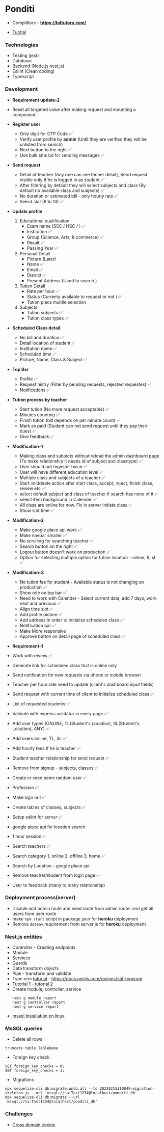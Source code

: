 # Ponditi
 
 - Compititors - __https://bdtutors.com/__

 - [Tuotial](https://www.youtube.com/watch?v=BiN-xzNkH_0)
### Technologies
 - Testing (jest)
 - Database
 - Backend (Node.js nest.js)
 - Eslint (Clean coding)
 - Typescript

### Development

 - **Requirement update-2**
 - Reset all targeted value after making request and mounting a component
 - **Register user**
   - Only digit for OTP Code ✅
   - Verify user profile by **admin** (Until they are verified they will be unlisted from search) 
   - Next button to the right ✅
   - Use bulk sms bd for sending messages ✅
 - **Send request**
   - Detail of teacher (Any one can see techer detail), Send request visible only if he is logged in as student ✅
   - After filtering by default they will select subjects and class (By default no available class and subjects) ✅
   - No duration or estimated bill - only hourly rate ✅
   - Select slot (8 to 10) ✅
 - **Update profile**
   1. Educational qualification
      - Exam name (SSC / HSC / )  ✅
      - Institution ✅
      - Group (Science, Arts, & commerce) ✅
      - Result  ✅
      - Passing Year  ✅
   2. Personal Detail 
      - Picture (Later)
      - Name  ✅
      - Email  ✅
      - District  ✅
      - Present Address (Used to search ) 
   3. Tution Detail 
      - Rate per hour  ✅
      - Status (Currenty available to request or not ) ✅
      - Tution place multile selection 
   4. Subjects
      - Tution subjects ✅
      - Tution class types ✅
 - **Scheduled Class detail**
   - No bill and duration ✅
   - Detail location of student ✅
   - Institution name ✅
   - Scheduled time ✅
   - Picture, Name, Class & Subject ✅ 
 - **Top Bar**
   - Profile ✅ 
   - Request histry (Filter by pending requests, rejected requestes) ✅ 
   - Notifications ✅ 
 - **Tution process by teacher**
   - Start tution (No more request acceptable) ✅ 
   - Minutes counting  ✅ 
   - Finish tution (bill depends on per minute count) ✅ 
   - Mark as paid (Student can not send request until they pay their dues) ✅ 
   - Give feedback ✅ 

  - **Modification-1**
    - Making class and subjects without reload the admin dashboard page (To make relationship it needs id of subject and classtype) ✅ 
    - User should not regester twice ✅ 
    - User will have different education level ✅ 
    - Multiple class and subjects of a teacher ✅ 
    - Start imiddeate action after start class, accept, reject, finish class, review etc ✅ 
    - select default subject and class of teacher if search has none of it ✅ 
    - select item background in Calender ✅ 
    - All class are online for now. Fix in server initiate class ✅ 
    - Show slot time ✅ 
  
  - **Modification-2**
    - Make google place api work ✅ 
    - Make navbar smaller ✅ 
    - No scrolling for searching teacher ✅ 
    - Search button on the right ✅ 
    - Logout button doesn't work on production ✅ 
    - Option for selecting multiple option for tution location - online, tl, sl ✅ 

  - **Modification-3**
    - No tution fee for student - Available status is not changing on production ✅ 
    - Show role on top bar ✅ 
    - Need to work with Calender - Select current date, add 7 days, work next and previous  ✅ 
    - Align time slot  ✅
    - Add profile picture  ✅ 
    - Add address in order to initialize scheduled class  ✅ 
    - Notification bar ✅ 
    - Make More responsive
    - Approve button on detail page of scheduled class ✅ 


 - **Requirement-1**
 - Work with review ✅
 - Generate link for scheduled class that is online only
 - Send notification for new requests via phone or mobile browser
 - Teacher per hour rate need to update (client's dashboard input fields) 
 - Send request with current time of client to initialize scheduled class ✅
 - List of requested students ✅
 - Validate with express validator in every page ✅
 - Add user types (ONLINE, TL(Student's Location), SL(Student's Location), ANY) ✅
 - Add users online, TL, SL ✅
 - Add hourly fees if he is teacher ✅
 - Student teacher relationship for send request ✅
 - Remove from signup - subjects, classes ✅
 - Create or seed some random user ✅
 - Profession ✅
 - Make sign out ✅
 - Create tables of classes, subjects ✅
 - Setup eslint for server ✅
 - google place api for location search
 - 1 hour session ✅
 - Search teachers ✅
 - Search category 1, online 2, offline 3, home ✅
 - Search by Location - google place api 
 - Remove teacher/student from login page ✅
 - User to feedback (many to many relationship) 

### Deployment process(server)
- Disable add admin route and seed route from admin router and get all users from user route
- make `npm start` script in package.json for **heroku** deployment
- Remove `dotenv` requirement from server.js for **heroku** deployment


### Nest.js entities
 - Controller - Creating endpoints
 - Module
 - Services
 - Guards
 - Data transform objects
 - Pipe - transform and validate
 - Type orm [tutorial](https://www.youtube.com/watch?v=W1gvIw0GNl8) - https://docs.nestjs.com/recipes/sql-typeorm
 - [Tutorial 1](https://www.makeuseof.com/nestjs-typeorm-sql-databases/) - [tutorial 2](https://lagliam.medium.com/how-to-integrate-an-existing-mssql-database-using-nestjs-and-sequelize-21ff62c4c5ff)
 - Create module, controller, service 
    ```
    nest g module report
    nest g controller report
    nest g service report
    ```
 - [mssql Installation on linux](https://www.youtube.com/watch?v=tT9UlXwBarw&t=50s)
### MsSQL queries
 - Delete all rows
 ```
 truncate table TableName
 ```

 - Foreign key check
 ```
 SET foreign_key_checks = 0;
 SET foreign_key_checks = 1;
 ```
 - Migrations
 ```
 npx sequelize-cli db:migrate:undo:all --to 20220215110049-migration-skeleton.js --url 'mssql://sa:Test1234@localhost/ponditi_db'
 npx sequelize-cli db:migrate --url 'mssql://sa:Test1234@localhost/ponditi_db'
 ```
### Challenges
 - [Cross domain cookie](https://stackoverflow.com/questions/3342140/cross-domain-cookies/74231202#74231202)
